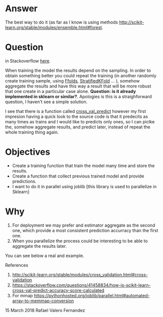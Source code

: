 
# Answer
The best way to do it (as far as I know is using methods http://scikit-learn.org/stable/modules/ensemble.html#forest.


# Question 
in Stackoverflow [here][4].

When training the model the results depend on the sampling. In order to obtain something better you could repeat the training (in another randomly create training sample, using [Ffolds][1], [StratifiedKFold][2] ... ), somehow aggregate the results and have this way a result that will be more robust that one create in a particular case alone. **Question: is it already implemented in sklearn or similar?**. Apologies is this is a straighforward question, I haven't see a simple solution.

I see that there is a function called [cross_val_predict][3] however my first impresion having a quick look to the source code is that it predecits as many times as trains and I would like to predicts only ones, so I can piclke the, somehow aggregate results, and predict later, instead of repeat the whole training thing again.


  [1]: http://scikit-learn.org/stable/modules/generated/sklearn.model_selection.KFold.html#sklearn.model_selection.KFold
  [2]: http://scikit-learn.org/stable/modules/generated/sklearn.model_selection.StratifiedKFold.html#sklearn.model_selection.StratifiedKFold
  [3]: http://scikit-learn.org/stable/modules/generated/sklearn.model_selection.cross_val_predict.html
  [4]: https://stackoverflow.com/q/49262367/7127519

# Objectives

* Create a training function that train the model many time and store the results.
* Create a function that collect previous trained model and provide predictions.
* I want to do it in parallel using joblib [this library is used to parallelize in Sklearn]

# Why


1. For deployment we may prefer and estimator aggregate as the second one, which provide a most consistent prediction accurracy than the first one.
2. When you parallelize the process could be interesting to be able to aggregate the results later.

You can see below a real and example.

References

1. http://scikit-learn.org/stable/modules/cross_validation.html#cross-validation
2. https://stackoverflow.com/questions/41458834/how-is-scikit-learn-cross-val-predict-accuracy-score-calculated
3. For mmap https://pythonhosted.org/joblib/parallel.html#automated-array-to-memmap-conversion



15 March 2018 Rafael Valero Fernandez